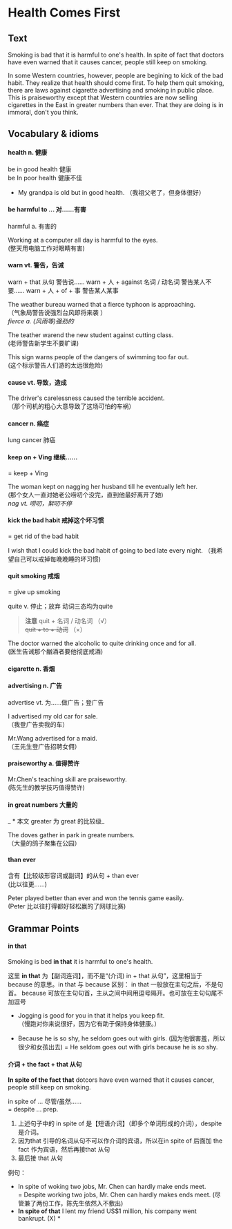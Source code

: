 # Health Comes First

## Text
Smoking is bad that it is harmful to one's health. In spite of fact that doctors have even warned that it causes cancer, people still keep on smoking.

In some Western countries, however, people are begining to kick of the bad habit. They realize that health should come first. To help them quit smoking, there are laws against cigarette advertising and smoking in public place. This is praiseworthy except that Western countries are now selling cigarettes in the East in greater numbers than ever. That they are doing is in immoral, don't you think.

## Vocabulary & idioms

#### health n. 健康

be in good health 健康  
be In poor health 健康不佳  
* My grandpa is old but in good health. （我祖父老了，但身体很好）  

#### be harmful to ...    对......有害

harmful     a.    有害的

Working at a computer all day is harmful to the eyes.  
 (整天用电脑工作对眼睛有害)

#### warn    vt.    警告，告诫

warn + that 从句    警告说……
warn + 人 + against 名词 / 动名词    警告某人不要……
warn + 人 + of + 事    警告某人某事

The weather bureau warned that a fierce typhoon is approaching.  
 （气象局警告说强烈台风即将来袭 ）  
 *fierce    a.    (风雨等)强劲的*
     
The teather warend the new student against cutting class.  
 (老师警告新学生不要旷课)

This sign warns people of the dangers of swimming too far out.  
 (这个标示警告人们游的太远很危险)

#### cause vt.  导致，造成

The driver's carelessness caused the terrible accident.  
 （那个司机的粗心大意导致了这场可怕的车祸）     
   
#### cancer n. 癌症

lung cancer 肺癌

#### keep on + Ving  继续……

= keep + Ving

The woman kept on nagging her husband till he eventually left her.  
 (那个女人一直对她老公唠叨个没完，直到他最好离开了她)  
   *nag vt.  唠叨，絮叨不停*   

#### kick the bad habit  戒掉这个坏习惯

= get rid of the bad habit

I wish that I could kick the bad habit of going to bed late every night. 
 （我希望自己可以戒掉每晚晚睡的坏习惯)

#### quit smoking 戒烟
 
= give up smoking
 
quite  v.  停止；放弃
动词三态均为quite
 
> **注意**
quit + 名词 / 动名词 （√）  
~~quit + to + 动词~~ （×）
 
The doctor warned the alcoholic to quite drinking once and for all.  
 (医生告诫那个酗酒者要他彻底戒酒)

#### cigarette  n.  香烟

#### advertising  n.  广告

advertise  vt.  为……做广告；登广告

I advertised my old car for sale.  
 （我登广告卖我的车）

Mr.Wang advertised for a maid.  
 （王先生登广告招聘女佣）

#### praiseworthy  a.  值得赞许

Mr.Chen's teaching skill are praiseworthy.  
 (陈先生的教学技巧值得赞许)

#### in great numbers  大量的

_ * 本文 greater  为 great 的比较级_

The doves gather in park in greate numbers.  
 （大量的鸽子聚集在公园）

#### than ever  

含有【比较级形容词或副词】的从句 + than ever  
 (比以往更……)
 
Peter played better than ever and won the tennis game easily.  
 (Peter 比以往打得都好轻松赢的了网球比赛)
 
## Grammar Points

#### in that 

Smoking is bed **in that** it is harmful to one's health.  

这里 **in that** 为【副词连词】，而不是“(介词) in + that 从句”，这里相当于 because 的意思。in that 与 because 区别：
in that 一般放在主句之后，不是句首。
because 可放在主句句首，主从之间中间用逗号隔开。也可放在主句句尾不加逗号

* Jogging is good for you in that it helps you keep fit.  
  （慢跑对你来说很好，因为它有助于保持身体健康。）

* Because he is so shy, he seldom goes out with girls. 
  (因为他很害羞，所以很少和女孩出去)
  = He seldom goes out with girls because he is so shy.  

#### 介词 + the fact + that 从句

**In spite of the fact that** dotcors have even warned that it causes cancer, people still keep on smoking.  

in spite of ...  尽管/虽然……  
 = despite ... prep. 
 
1. 上述句子中的 in spite of 是【短语介词】（即多个单词形成的介词），despite 是介词。
2. 因为that 引导的名词从句不可以作介词的宾语，所以在in spite of 后面加 the fact 作为宾语，然后再接that 从句
3. 最后接 that 从句

例句：

* In spite of woking two jobs, Mr. Chen can hardly make ends meet.  
   = Despite working two jobs, Mr. Chen can hardly makes ends meet.
   (尽管兼了两份工作，陈先生依然入不敷出)
* **In spite of that** I lent my friend US$1 million, his company went bankrupt.  (X) 
   *























